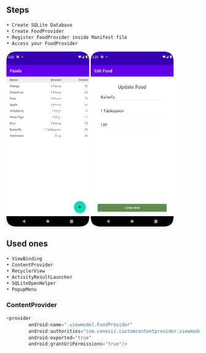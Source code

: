 ## Steps
    • Create SQLite Database
    • Create FoodProvider
    • Register FoodProvider inside Manifest file
    • Access your FoodProvider

![](img_list.png ) ![](img_update.png )

## Used ones
    • ViewBinding
    • ContentProvider
    • RecyclerView
    • ActivityResultLauncher
    • SQLiteOpenHelper
    • PopupMenu

### ContentProvider

```groovy
<provider
        android:name=".viewmodel.FoodProvider"
        android:authorities="com.cenesiz.customcontentprovider.viewmodel"
        android:exported="true"
        android:grantUriPermissions="true"/>
```
